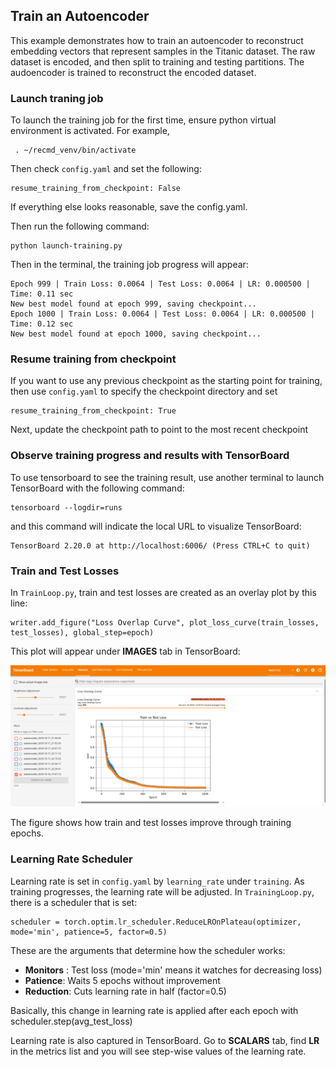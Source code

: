 ## Train an Autoencoder 

This example demonstrates how to train an autoencoder to reconstruct embedding vectors that represent samples in the Titanic dataset. The raw dataset is encoded, and then split to training and testing partitions. The audoencoder is trained to reconstruct the encoded dataset.

### Launch traning job
To launch the training job for the first time, ensure python virtual environment is activated. For example, 

```
 . ~/recmd_venv/bin/activate
```

Then check `config.yaml` and set the following:

```
resume_training_from_checkpoint: False
```
If everything else looks reasonable, save the config.yaml.

 Then run the following command:

```
python launch-training.py
```

Then in the terminal, the training job progress will appear:

```
Epoch 999 | Train Loss: 0.0064 | Test Loss: 0.0064 | LR: 0.000500 | Time: 0.11 sec
New best model found at epoch 999, saving checkpoint...
Epoch 1000 | Train Loss: 0.0064 | Test Loss: 0.0064 | LR: 0.000500 | Time: 0.12 sec
New best model found at epoch 1000, saving checkpoint...
```

### Resume training from checkpoint
If you want to use any previous checkpoint as the starting point for training, then use `config.yaml` to specify the checkpoint directory and set

```
resume_training_from_checkpoint: True
```
Next, update the checkpoint path to point to the most recent checkpoint

### Observe training progress and results with TensorBoard
To use tensorboard to see the training result, use another terminal to launch TensorBoard with the following command:

```
tensorboard --logdir=runs
```

and this command will indicate the local URL to visualize TensorBoard:

```
TensorBoard 2.20.0 at http://localhost:6006/ (Press CTRL+C to quit)
```

### Train and Test Losses
In `TrainLoop.py`, train and test losses are created as an overlay plot by this line:

```
writer.add_figure("Loss Overlap Curve", plot_loss_curve(train_losses, test_losses), global_step=epoch)
```

This plot will appear under **IMAGES** tab in TensorBoard:

![train-test-loss](./images/train-test-loss-overlay.png)

The figure shows how train and test losses improve through training epochs.

### Learning Rate Scheduler
Learning rate is set in `config.yaml` by `learning_rate` under `training`. As training progresses, the learning rate will be adjusted. In `TrainingLoop.py`, there is a scheduler that is set:

```
scheduler = torch.optim.lr_scheduler.ReduceLROnPlateau(optimizer, mode='min', patience=5, factor=0.5)
```

These are the arguments that determine how the scheduler works:
* **Monitors** : Test loss (mode='min' means it watches for decreasing loss)
* **Patience**: Waits 5 epochs without improvement
* **Reduction**: Cuts learning rate in half (factor=0.5)

Basically, this change in learning rate is applied after each epoch with scheduler.step(avg_test_loss)

Learning rate is also captured in TensorBoard. Go to **SCALARS** tab, find **LR** in the metrics list and you will see step-wise values of the learning rate.


